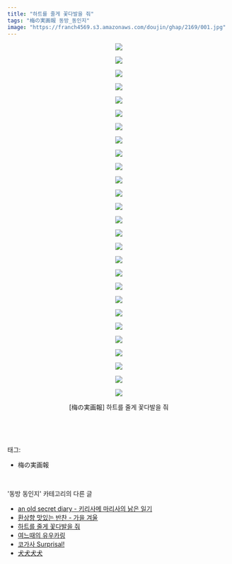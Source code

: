 ```yaml
---
title: "하트를 줄게 꽃다발을 줘"
tags: "梅の実画報 동방_동인지"
image: "https://franch4569.s3.amazonaws.com/doujin/ghap/2169/001.jpg"
---
```

<div class="article">
<p style="text-align: center; clear: none; float: none;"><img src="{{ site.imgserver2 }}/ghap/2169/001.jpg"/></p>
<p style="text-align: center; clear: none; float: none;"><img src="{{ site.imgserver2 }}/ghap/2169/002.jpg"/></p>
<p style="text-align: center; clear: none; float: none;"><img src="{{ site.imgserver2 }}/ghap/2169/003.jpg"/></p>
<p style="text-align: center; clear: none; float: none;"><img src="{{ site.imgserver2 }}/ghap/2169/004.jpg"/></p>
<p style="text-align: center; clear: none; float: none;"><img src="{{ site.imgserver2 }}/ghap/2169/005.jpg"/></p>
<p style="text-align: center; clear: none; float: none;"><img src="{{ site.imgserver2 }}/ghap/2169/006.jpg"/></p>
<p style="text-align: center; clear: none; float: none;"><img src="{{ site.imgserver2 }}/ghap/2169/007.jpg"/></p>
<p style="text-align: center; clear: none; float: none;"><img src="{{ site.imgserver2 }}/ghap/2169/008.jpg"/></p>
<p style="text-align: center; clear: none; float: none;"><img src="{{ site.imgserver2 }}/ghap/2169/009.jpg"/></p>
<p style="text-align: center; clear: none; float: none;"><img src="{{ site.imgserver2 }}/ghap/2169/010.jpg"/></p>
<p style="text-align: center; clear: none; float: none;"><img src="{{ site.imgserver2 }}/ghap/2169/011.jpg"/></p>
<p style="text-align: center; clear: none; float: none;"><img src="{{ site.imgserver2 }}/ghap/2169/012.jpg"/></p>
<p style="text-align: center; clear: none; float: none;"><img src="{{ site.imgserver2 }}/ghap/2169/013.jpg"/></p>
<p style="text-align: center; clear: none; float: none;"><img src="{{ site.imgserver2 }}/ghap/2169/014.jpg"/></p>
<p style="text-align: center; clear: none; float: none;"><img src="{{ site.imgserver2 }}/ghap/2169/015.jpg"/></p>
<p style="text-align: center; clear: none; float: none;"><img src="{{ site.imgserver2 }}/ghap/2169/016.jpg"/></p>
<p style="text-align: center; clear: none; float: none;"><img src="{{ site.imgserver2 }}/ghap/2169/017.jpg"/></p>
<p style="text-align: center; clear: none; float: none;"><img src="{{ site.imgserver2 }}/ghap/2169/018.jpg"/></p>
<p style="text-align: center; clear: none; float: none;"><img src="{{ site.imgserver2 }}/ghap/2169/019.jpg"/></p>
<p style="text-align: center; clear: none; float: none;"><img src="{{ site.imgserver2 }}/ghap/2169/020.jpg"/></p>
<p style="text-align: center; clear: none; float: none;"><img src="{{ site.imgserver2 }}/ghap/2169/021.jpg"/></p>
<p style="text-align: center; clear: none; float: none;"><img src="{{ site.imgserver2 }}/ghap/2169/022.jpg"/></p>
<p style="text-align: center; clear: none; float: none;"><img src="{{ site.imgserver2 }}/ghap/2169/023.jpg"/></p>
<p style="text-align: center; clear: none; float: none;"><img src="{{ site.imgserver2 }}/ghap/2169/024.jpg"/></p>
<p style="text-align: center; clear: none; float: none;"><img src="{{ site.imgserver2 }}/ghap/2169/025.jpg"/></p>
<p style="text-align: center; clear: none; float: none;"><img src="{{ site.imgserver2 }}/ghap/2169/026.jpg"/></p>
<p style="text-align: center; clear: none; float: none;"><img src="{{ site.imgserver2 }}/ghap/2169/027.jpg"/></p>
<p style="text-align: center; clear: none; float: none;">[梅の実画報] 하트를 줄게 꽃다발을 줘</p>
<p><br/></p>
</div><br/>
<div class="tagTrail">
<p>태그: </p>
<ul>
<li>梅の実画報</li>
</ul>
</div><br/>
<div class="another">
<p>'동방 동인지' 카테고리의 다른 글</p>
<ul>
<li><a href="/ghap_2172">an old secret diary - 키리사메 마리사의 낡은 일기</a></li>
<li><a href="/ghap_2170">환상향 맛있는 반찬 - 가을 겨울</a></li>
<li><a href="/ghap_2169">하트를 줄게 꽃다발을 줘</a></li>
<li><a href="/ghap_2168">여느때의 유우카링</a></li>
<li><a href="/ghap_2167">코가사 Surprisal!</a></li>
<li><a href="/ghap_2166">犬犬犬犬</a></li>
</ul>
</div><br/>
<div class="cb_module cb_fluid">
<div class="cb_wrt cb_profile">
</div><!-- commentList close -->
</div><br/>

